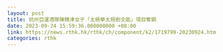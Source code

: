 ```yaml
---
layout: post
title: 杭州亞運港隊陳穗津女子「太極拳太極劍全能」項目奪銅
date: 2023-09-24 15:59:36.000000000 +08:00
link: https://news.rthk.hk/rthk/ch/component/k2/1719799-20230924.htm
categories: rthk
---
```



